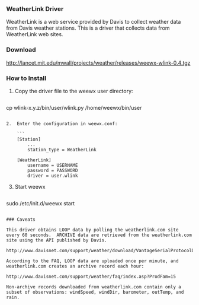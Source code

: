 ### WeatherLink Driver

WeatherLink is a web service provided by Davis to collect weather data from Davis weather stations.
This is a driver that collects data from WeatherLink web sites.

### Download

http://lancet.mit.edu/mwall/projects/weather/releases/weewx-wlink-0.4.tgz

### How to Install

1.  Copy the driver file to the weewx user directory:

    ```
cp wlink-x.y.z/bin/user/wlink.py /home/weewx/bin/user
```

2.  Enter the configuration in weewx.conf:

    ```
    [Station]
        ...
        station_type = WeatherLink

    [WeatherLink]
        username = USERNAME
        password = PASSWORD
        driver = user.wlink
```

3.  Start weewx

    ```
sudo /etc/init.d/weewx start
```

### Caveats

This driver obtains LOOP data by polling the weatherlink.com site every 60 seconds.  ARCHIVE data are retrieved from the weatherlink.com site using the API published by Davis.

http://www.davisnet.com/support/weather/download/VantageSerialProtocolDocs_v261.pdf

According to the FAQ, LOOP data are uploaded once per minute, and weatherlink.com creates an archive record each hour:

http://www.davisnet.com/support/weather/faq/index.asp?ProdFam=15

Non-archive records downloaded from weatherlink.com contain only a subset of observations: windSpeed, windDir, barometer, outTemp, and rain.